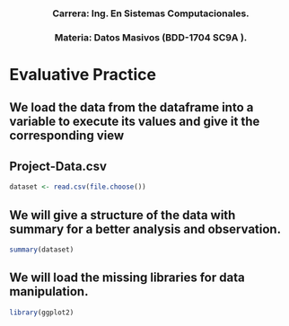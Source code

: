 
###  <p align="center">  Carrera: Ing. En Sistemas Computacionales. 
### <p align="center"> Materia: 	Datos Masivos (BDD-1704 SC9A	).</p>

# Evaluative Practice

## We load the data from the dataframe into a variable to execute its values and give it the corresponding view
## Project-Data.csv
```R
dataset <- read.csv(file.choose())
```

## We will give a structure of the data with summary for a better analysis and observation.
```R
summary(dataset)
```

## We will load the missing libraries for data manipulation.
```R
library(ggplot2)
```

```R

```

```R

```

